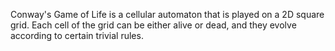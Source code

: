 Conway's Game of Life is a cellular automaton that is played on a 2D square grid.
Each cell of the grid can be either alive or dead, and they evolve according to certain trivial rules.
